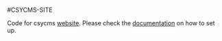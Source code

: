 #CSYCMS-SITE

Code for csycms [website](https://csycms.csymapp.com). Please check the [documentation](https://learn.csycms.csymapp.com) on how to set up.
